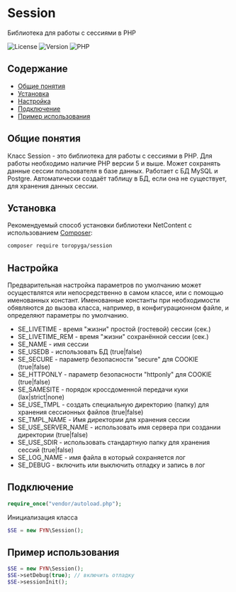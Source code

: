 # Session
Библиотека для работы с сессиями в PHP

![License](https://img.shields.io/badge/license-MIT-brightgreen.svg)
![Version](https://img.shields.io/badge/version-v2.1.0-blue.svg)
![PHP](https://img.shields.io/badge/php-v5.5_--_v8-blueviolet.svg)


## Содержание

- [Общие понятия](#общие-понятия)
- [Установка](#Установка)
- [Настройка](#Настройка)
- [Подключение](#Подключение)
- [Пример использования](#пример-использования)


## Общие понятия

Класс Session - это библиотека для работы с сессиями в PHP.
Для работы необходимо наличие PHP версии 5 и выше.
Может сохранять данные сессии пользователя в базе данных.
Работает с БД MySQL и Postgre.
Автоматически создаёт таблицу в БД, если она не существует, для хранения данных сессии.


## Установка
Рекомендуемый способ установки библиотеки NetContent с использованием [Composer](http://getcomposer.org/):

```bash
composer require toropyga/session
```

## Настройка
Предварительная настройка параметров по умолчанию может осуществлятся или непосредственно в самом классе, или с помощью именованных констант.
Именованные константы при необходимости обявляются до вызова класса, например, в конфигурационном файле, и определяют параметры по умолчанию.
* SE_LIVETIME - время "жизни" простой (гостевой) сессии (сек.)
* SE_LIVETIME_REM - время "жизни" сохранённой сессии (сек.)
* SE_NAME - имя сессии
* SE_USEDB - использовать БД (true|false)
* SE_SECURE - параметр безопасности "secure" для COOKIE (true|false)
* SE_HTTPONLY - параметр безопасности "httponly" для COOKIE (true|false)
* SE_SAMESITE - порядок кроссдоменной передачи куки (lax|strict|none)
* SE_USE_TMPL - создать специальную директорию (папку) для хранения сессионных файлов (true|false)
* SE_TMPL_NAME - Имя директории для хранения сессии
* SE_USE_SERVER_NAME - использовать имя сервера при создании директории (true|false)
* SE_USE_SDIR - использовать стандартную папку для хранения сессий (true|false)
* SE_LOG_NAME - имя файла в который сохраняется лог
* SE_DEBUG - включить или выключить отладку и запись в лог


## Подключение
```php
require_once("vendor/autoload.php");
```
Инициализация класса
```php
$SE = new FYN\Session();
```


## Пример использования

```php
$SE = new FYN\Session();
$SE->setDebug(true); // включить отладку
$SE->sessionInit();
```

